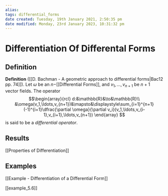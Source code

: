 ```yaml
---
alias: 
tags: differential_forms
date created: Tuesday, 19th January 2021, 2:50:35 pm
date modified: Monday, 23rd January 2023, 10:31:32 pm
---
```

# Differentiation Of Differental Forms

## Definition

 **Definition** ([[D. Bachman - A geometric approach to differential forms|Bac12 pp. 74]]). Let $\omega$ be an $n-$[[Differential Forms]], and $v_1,\ldots,v_{n+1}$ be $n+1$ vector fields. The operator
 $$\begin{array}{rcl}
 d:&\mathbb{R}&\to&\mathbb{R}\\
 &\omega(v_1,\ldots,v_{n+1})&\mapsto&\displaystyle\sum_{i=1}^{n+1}(-1)^{i+1}\dfrac{\partial \omega}{\partial v_i}(v_1,\ldots,v_{i-1},v_{i+1},\ldots,v_{n+1})
 \end{array}
$$
is said to be a *differential operator*.

## Results

[[Properties of Differentiation]]

## Examples

[[Example - Differentiation of a Differential Form]]

[[example_5.6]]